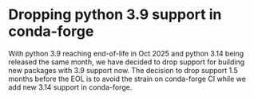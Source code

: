 # Dropping python 3.9 support in conda-forge

With python 3.9 reaching end-of-life in Oct 2025 and python
3.14 being released the same month, we have decided to drop
support for building new packages with 3.9 support now.
The decision to drop support 1.5 months before the EOL is
to avoid the strain on conda-forge CI while we add new
3.14 support in conda-forge.
